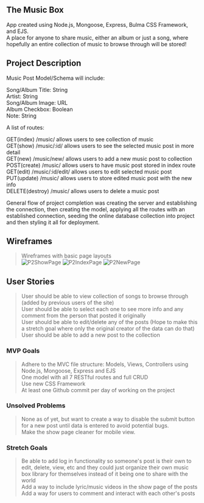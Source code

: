 ## The Music Box
App created using Node.js, Mongoose, Express, Bulma CSS Framework, and EJS.
<br />
A place for anyone to share music, either an album or just a song, where hopefully an entire collection of music to browse through will be stored!<br />

## Project Description
Music Post Model/Schema will include: <br />

Song/Album Title: String <br />
Artist: String <br />
Song/Album Image: URL <br />
Album Checkbox: Boolean <br />
Note: String <br />

A list of routes: <br />

GET(index) /music/ allows users to see collection of music<br />
GET(show) /music/:id/ allows users to see the selected music post in more detail<br />
GET(new) /music/new/ allows users to add a new music post to collection<br />
POST(create) /music/ allows users to have music post stored in index route<br />
GET(edit) /music/:id/edit/ allows users to edit selected music post<br />
PUT(update) /music/ allows users to store edited music post with the new info<br />
DELETE(destroy) /music/ allows users to delete a music post<br />

General flow of project completion was creating the server and establishing the connection, then creating the model, applying all the routes with an established connection, seeding the online database collection into project and then styling it all for deployment.

## Wireframes
> Wireframes with basic page layouts<br />
> ![P2ShowPage](https://user-images.githubusercontent.com/104875707/185763245-a5cafc9f-50ea-4e60-abe8-b5af48bebada.jpg)
> ![P2IndexPage](https://user-images.githubusercontent.com/104875707/185763248-0692a515-197a-41d2-a33e-0d2ae1acc66c.jpg)
> ![P2NewPage](https://user-images.githubusercontent.com/104875707/185763252-d5d39fc2-6073-4cea-bcab-eb66d84682aa.jpg)




## User Stories
> User should be able to view collection of songs to browse through (added by previous users of the site)<br />
> User should be able to select each one to see more info and any comment from the person that posted it originally<br />
> User should be able to edit/delete any of the posts (Hope to make this a stretch goal where only the original creator of the data can do that)<br />
> User should be able to add a new post to the collection<br />

### MVP Goals
> Adhere to the MVC file structure: Models, Views, Controllers using Node.js, Mongoose, Express and EJS<br />
> One model with all 7 RESTful routes and full CRUD<br />
> Use new CSS Framework<br />
> At least one Github commit per day of working on the project<br />

### Unsolved Problems
> None as of yet, but want to create a way to disable the submit button for a new post until data is entered to avoid potential bugs.<br />
> Make the show page cleaner for mobile view.


### Stretch Goals
> Be able to add log in functionality so someone's post is their own to edit, delete, view, etc and they could just organize their own music box library for themselves instead of it being one to share with the world<br />
> Add a way to include lyric/music videos in the show page of the posts<br />
> Add a way for users to comment and interact with each other's posts<br />
